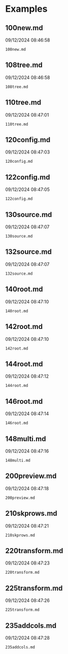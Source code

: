 # Examples

## 100new.md
09/12/2024 08:46:58

```{.include }
100new.md
```

## 108tree.md
09/12/2024 08:46:58

```{.include }
108tree.md
```

## 110tree.md
09/12/2024 08:47:01

```{.include }
110tree.md
```

## 120config.md
09/12/2024 08:47:03

```{.include }
120config.md
```

## 122config.md
09/12/2024 08:47:05

```{.include }
122config.md
```

## 130source.md
09/12/2024 08:47:07

```{.include }
130source.md
```

## 132source.md
09/12/2024 08:47:07

```{.include }
132source.md
```

## 140root.md
09/12/2024 08:47:10

```{.include }
140root.md
```

## 142root.md
09/12/2024 08:47:10

```{.include }
142root.md
```

## 144root.md
09/12/2024 08:47:12

```{.include }
144root.md
```

## 146root.md
09/12/2024 08:47:14

```{.include }
146root.md
```

## 148multi.md
09/12/2024 08:47:16

```{.include }
148multi.md
```

## 200preview.md
09/12/2024 08:47:18

```{.include }
200preview.md
```

## 210skprows.md
09/12/2024 08:47:21

```{.include }
210skprows.md
```

## 220transform.md
09/12/2024 08:47:23

```{.include }
220transform.md
```

## 225transform.md
09/12/2024 08:47:26

```{.include }
225transform.md
```

## 235addcols.md
09/12/2024 08:47:28

```{.include }
235addcols.md
```

